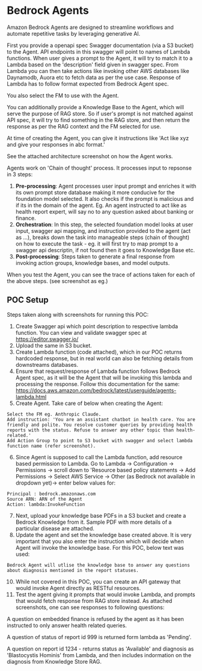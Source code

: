 # Bedrock Agents

Amazon Bedrock Agents are designed to streamline workflows and automate repetitive tasks by leveraging generative AI.

First you provide a openapi spec Swagger documentation (via a S3 bucket) to the Agent.
API endpoints in this swagger will point to names of Lambda functions.
When user gives a prompt to the Agent, it will try to match it to a Lambda based on the 
'description' field given in swagger spec.
From Lambda you can then take actions like invoking other AWS databases like Daynamodb, Auora etc to fetch data as per the use case.
Response of Lambda has to follow format expected from Bedrock Agent spec.

You also select the FM to use with the Agent.

You can additionally provide a Knowledge Base to the Agent, which will serve the purpose of RAG store. So if user's prompt is not matched against API spec, it will try to find something in the RAG store, and then return the response as per the RAG context and the FM selected for use.

At time of creating the Agent, you can give it instructions like 'Act like xyz and give your responses in abc format.'

See the attached architecture screenshot on how the Agent works.

Agents work on 'Chain of thought' process. It processes input to repsonse in 3 steps:
1. **Pre-processing**: Agent processes user input prompt and enriches it with its own prompt store database making it more conducive for the foundation model selected. It also checks if the prompt is malicious and if its in the domain of the agent. Eg. An agent instructed to act like as health report expert, will say no to any question asked about banking or finance.
2. **Orchestration**: In this step, the selected foundation model looks at user input, swagger api mapping, and instruction provided to the agent (act as ...), breaks down the task into manageable steps (chain of thought) on how to execute the task - eg. it will first try to map prompt to a swagger api descriptin, if not found then it goes to Knowledge Base etc.
3. **Post-processing**: Steps taken to generate a final response from invoking action groups, knowledge bases, and model outputs.

When you test the Agent, you can see the trace of actions taken for each of the above steps. (see screenshot as eg.) 

## POC Setup
Steps taken along with screenshots for running this POC:
1. Create Swagger api which point description to respective lambda function. You can view and validate swagger spec at https://editor.swagger.io/
2. Upload the same in S3 bucket.
3. Create Lambda function (code attached), which in our POC returns hardcoded response, but in real world can also be fetching details from downstreams databases.
4. Ensure that request/response of Lambda function follows Bedrock Agent spec, as it will be the Agent that will be invoking this lambda and processing the response. Follow this documentation for the same: https://docs.aws.amazon.com/bedrock/latest/userguide/agents-lambda.html
5. Create Agent. Take care of below when creating the Agent:
```
Select the FM eg. Anthropic Claude.
Add instruction: 'You are an assistant chatbot in health care. You are friendly and polite. You resolve customer queries by providing health reports with the status. Refuse to answer any other topic than health-related.'
Add Action Group to point to S3 bucket with swagger and select lambda function name (refer screenshot).
```
6. Since Agent is supposed to call the Lambda function, add resource based permission to Lambda. Go to Lambda -> Configuration -> Permissions -> scroll down to 'Resource based policy statements -> Add Permissions -> Select AWS Service -> Other (as Bedrock not available in dropdown yet)-> enter below values for:
```
Principal : bedrock.amazonaws.com
Source ARN: ARN of the Agent
Action: lambda:InvokeFunction
```
7. Next, upload your knowledge base PDFs in a S3 bucket and create a Bedrock Knowledge from it. Sample PDF with more details of a particular disease are attached.
8. Update the agent and set the knowledge base created above. It is very important that you also enter the instruction which will decide when Agent will invoke the knowledge base. For this POC, below text was used:
```
Bedrock Agent will utlise the knowledge base to answer any questions about diagnosis mentioned in the report statuses.
```
10. While not covered in this POC, you can create an API gateway that would invoke Agent directly as RESTful resources.
11. Test the agent giving it prompts that would invoke Lambda, and prompts that would fetch response from RAG store instead. As attached screenshots, one can see responses to following questions:
 
 A question on embedded finance is refused by the agent as it has been instructed to only answer health related queries.

 A question of status of report id 999 is returned form lambda as 'Pending'.

 A question on report id 1234 - returns status as 'Available' and diagnosis as 'Blastocystis Hominis' from Lambda, and then includes indormation on the diagnosis from Knowledge Store RAG.
